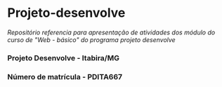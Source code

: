 # Projeto-desenvolve

_Repositório referencia para apresentação de atividades dos módulo do curso de "Web - básico" do programa projeto desenvolve_

</header>

<!--
  <<< Author notes: Step 1 >>>
  Choose 3-5 steps for your course.
  The first step is always the hardest, so pick something easy!
  Link to docs.github.com for further explanations.
  Encourage users to open new tabs for steps!
-->

### Projeto Desenvolve - Itabira/MG
### Número de matrícula - PDITA667
